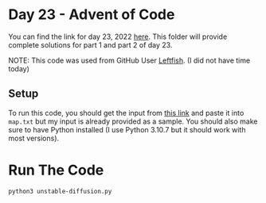 # Day 23 - Advent of Code

You can find the link for day 23, 2022 [here](https://adventofcode.com/2022/day/23). This folder will provide complete solutions for part 1 and part 2 of day 23.

NOTE: This code was used from GitHub User [Leftfish](https://github.com/Leftfish/Advent-of-Code-2022/blob/master/23/d23.py). (I did not have time today)

## Setup

To run this code, you should get the input from [this link](https://adventofcode.com/2022/day/23/input) and paste it into `map.txt` but my input is already provided as a sample. You should also make sure to have Python installed (I use Python 3.10.7 but it should work with most versions).

# Run The Code

```bash
python3 unstable-diffusion.py
```
